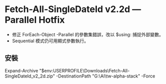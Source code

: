 # Fetch-All-SingleDateId v2.2d — Parallel Hotfix
- 修正 ForEach-Object -Parallel 的參數集錯誤，改以 $using: 捕捉外部變數。
- Sequential 模式仍可用顯式參數執行。

## 安裝
Expand-Archive "$env:USERPROFILE\Downloads\Fetch-All-SingleDateId_v2_2d.zip" -DestinationPath "G:\AI\tw-alpha-stack" -Force
